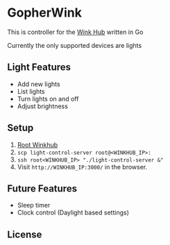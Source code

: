 # GopherWink

This is controller for the [Wink Hub](http://www.wink.com/products/wink-hub/) written in Go  

Currently the only supported devices are lights

## Light Features

* Add new lights
* List lights
* Turn lights on and off
* Adjust brightness

## Setup

1. [Root Winkhub]()
2. `scp light-control-server root@<WINKHUB_IP>:`
3. `ssh root<WINKHUB_IP> "./light-control-server &"`
4. Visit `http://WINKHUB_IP:3000/` in the browser.

## Future Features

* Sleep timer
* Clock control (Daylight based settings)

## License
